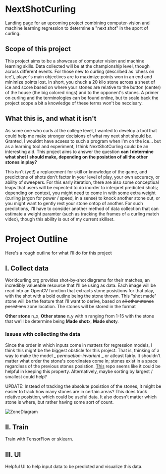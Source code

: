 # NextShotCurling
Landing page for an upcoming project combining computer-vision and machine learning regression to determine a "next shot" in the sport of curling.

## Scope of this project
This project aims to be a showcase of computer vision and machine learning skills. Data collected will be at the championship level, though across different events.
For those new to curling (described as 'chess on ice'), player's main objectives are to maximize points won in an end and minimize points lost. In short, you chuck a 20 kilo stone across a sheet of ice and score based on where your stones are relative to the button (center) of the house (the big colored rings) and to the opponent's stones. A primer on curling and the terminologies can be found online, but to scale back the project scope a bit a knowledge of these terms won't be neccisary.

## What this is, and what it isn't

As some one who curls at the college level, I wanted to develop a tool that could help me make stronger decisions of what my next shot should be. Granted, I wouldnt have acsess to such a program when I'm on the ice... but as a learning tool and experiment, I think NextShotCurling could be an interesting aid. This project aims to answer the question **can I determine what shot I should make, depending on the posistion of all the other stones in play?**

This isn't (yet!) a replacement for skill or knowledge of the game, and predictions of shots don't factor in your level of play, your own accuracy, or ability of sweepers. For this early iteration, there are also some conceptiual leaps that users will be expected to do inorder to interpret predicted shots; depending on context, you might need to come in with some extra weight (curling jargon for power / speed, in a sense) to knock another stone out, or you might want to gently rest your stone ontop of another. For such predictions, I'll have to consider another method of data collection that can estimate a weight paramter (such as tracking the frames of a curling match video), though this ability is out of my current skillset. 

# Project Outline
Here's a rough outline for what I'll do for this project

## I. Collect data
Worldcurling.org provides shot-by-shot diagrams for their matches, an incredibly valueable resource that I'll be using as data.
Each image will be read into an OpenCV function that extracts stone posistions for that play, with the shot with a bold outline being the stone thrown.
This "shot made" stone will be the feature that I'll want to derive, based on ~~all other stones posistions~~ zone location. The stones will be stored in the format

**Other stone** n_x, **Other stone** n_y with n ranging from 1-15 with the stone that we'll be determine being **Made shot**x, **Made shot**y.

### Issues with collecting the data
Since the order in which inputs come in matters for regression models, I think this might be the biggest obsticle for this project. That is, thinking of a way to make the model _ _permuation-invarient_ _ or atleast fairly. 
It shouldn't matter what order the stone's coordinates come in; stones exist in a space regardless of the previous stones posistion. [This](https://github.com/off99555/superkeras/blob/master/README.md) repo seems like it could be helpful in keeping this property.
Alternatively, maybe sorting by largest / smallest could help? 

UPDATE:
Instead of tracking the absolute posistion of the stones, it might be easier to track how many stones are in certain areas? This does track relative posistion, which could be useful data. It also doesn't matter which stone is where, but rather having some sort of count.

![ZoneDiagram](https://github.com/areid04/NextShotCurling/assets/114508072/b421f611-d06d-42fb-b0af-93ff2f955cf6)


## II. Train

Train with TensorFlow or sklearn. 

## III. UI

Helpful UI to help input data to be predicted and visualize this data.

